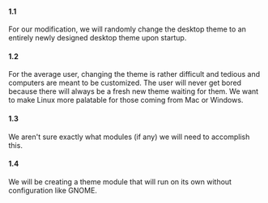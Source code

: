 #### 1.1
For our modification, we will randomly change the desktop theme to an entirely newly designed desktop theme upon startup.

#### 1.2
For the average user, changing the theme is rather difficult and tedious and computers are meant to be customized. 
The user will never get bored because there will always be a fresh new theme waiting for them.
We want to make Linux more palatable for those coming from Mac or Windows.

#### 1.3
We aren't sure exactly what modules (if any) we will need to accomplish this.

#### 1.4
We will be creating a theme module that will run on its own without configuration like GNOME.
